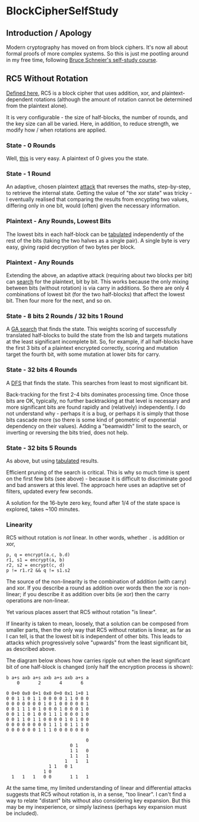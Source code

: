 # BlockCipherSelfStudy

## Introduction / Apology

Modern cryptography has moved on from block ciphers.  It's now all about
formal proofs of more complex systems.  So this is just me pootling around in
my free time, following [Bruce Schneier's self-study
course](https://github.com/andrewcooke/BlockCipherSelfStudy.jl/blob/master/doc/schneier-self-study.pdf).

## RC5 Without Rotation

[Defined
here](https://github.com/andrewcooke/BlockCipherSelfStudy.jl/blob/master/doc/rivest-rc5.pdf),
RC5 is a block cipher that uses addition, xor, and plaintext-dependent
rotations (although the amount of rotation cannot be determined from the
plaintext alone).

It is very configurable - the size of half-blocks, the number of rounds, and
the key size can all be varied.  Here, in addition, to reduce strength, we
modify how / when rotations are applied.

### State - 0 Rounds

Well,
[this](https://github.com/andrewcooke/BlockCipherSelfStudy.jl/blob/master/src/RC5.jl#L142)
is very easy.  A plaintext of 0 gives you the state.

### State - 1 Round

An adaptive, chosen plaintext
[attack](https://github.com/andrewcooke/BlockCipherSelfStudy.jl/blob/master/src/RC5.jl#L164)
that reverses the maths, step-by-step, to retrieve the internal state.
Getting the value of "the xor state" was tricky - I eventually realised that
comparing the results from encypting two values, differing only in one bit,
would (often) given the necessary information.

### Plaintext - Any Rounds, Lowest Bits

The lowest bits in each half-block can be
[tabulated](https://github.com/andrewcooke/BlockCipherSelfStudy.jl/blob/master/src/RC5.jl#L242)
independently of the rest of the bits (taking the two halves as a single
pair).  A single byte is very easy, giving rapid decryption of two bytes per
block.

### Plaintext - Any Rounds

Extending the above, an adaptive attack (requiring about two blocks per bit)
can
[search](https://github.com/andrewcooke/BlockCipherSelfStudy.jl/blob/master/src/RC5.jl#L295)
for the plaintext, bit by bit.  This works because the only mixing between
bits (without rotation) is via carry in additions.  So there are only 4
combinations of lowest bit (for the two half-blocks) that affect the lowest
bit.  Then four more for the next, and so on.

### State - 8 bits 2 Rounds / 32 bits 1 Round

A [GA
search](https://github.com/andrewcooke/BlockCipherSelfStudy.jl/blob/master/src/RC5.jl#L32)
that finds the state.  This weights scoring of successfully translated
half-blocks to build the state from the lsb and targets mutations at the least
significant incomplete bit.  So, for example, if all half-blocks have the
first 3 bits of a plaintext encrypted correctly, scoring and mutation target
the fourth bit, with some mutation at lower bits for carry.

### State - 32 bits 4 Rounds

A
[DFS](https://github.com/andrewcooke/BlockCipherSelfStudy.jl/blob/master/src/RC5.jl#L438)
that finds the state.  This searches from least to most significant bit.

Back-tracking for the first 2-4 bits dominates processing time.  Once those
bits are OK, typically, no further backtracking at that level is necessary and
more significant bits are found rapidly and (relatively) independently.  I do
not understand why - perhaps it is a bug, or perhaps it is simply that those
bits cascade more (so there is some kind of geometric of exponential
dependency on their values).  Adding a "beamwidth" limit to the search, or
inverting or reversing the bits tried, does not help.

### State - 32 bits 5 Rounds

As above, but using
[tabulated](https://github.com/andrewcooke/BlockCipherSelfStudy.jl/blob/master/src/RC5.jl#L561)
results.

Efficient pruning of the search is critical.  This is why so much time is
spent on the first few bits (see above) - because it is difficult to
discriminate good and bad answers at this level.  The approach here uses an
adaptive set of filters, updated every few seconds.

A solution for the 16-byte zero key, found after 1/4 of the state space is
explored, takes ~100 minutes.

### Linearity

RC5 without rotation is *not* linear.  In other words, whether `.` is addition
or xor,

```
p, q = encrypt(a.c, b.d)
r1, s1 = encrypt(a, b)
r2, s2 = encrypt(c, d)
p != r1.r2 && q != s1.s2
```

The source of the non-linearity is the combination of addition (with carry)
and xor.  If you describe a round as addition over words then the xor is
non-linear; if you describe it as addition over bits (ie xor) then the carry
operations are non-linear.

Yet various places assert that RC5 without rotation "is linear".

If linearity is taken to mean, loosely, that a solution can be composed from
smaller parts, then the only way that RC5 without rotation is linear, as far
as I can tell, is that the lowest bit is independent of other bits.  This
leads to attacks which progressively solve "upwards" from the least
significant bit, as described above.

The diagram below shows how carries ripple out when the least significant bit
of one half-block is changed (only half the encryption process is shown):

```
b a+s axb a+s axb a+s axb a+s a
    0       2       4       6  
                               
0 0+0 0x0 0+1 0x0 0+0 0x1 1+0 1
0 0 1 1 0 1 1 0 0 0 0 1 1 0 0 0
0 0 0 0 0 0 0 1 0 1 0 0 0 0 0 1
0 0 1 1 1 0 1 0 0 0 1 0 0 0 1 0
0 0 1 1 0 1 0 0 1 1 1 0 0 0 1 0
0 0 1 1 0 1 1 0 0 0 0 1 0 1 0 0
0 0 0 0 0 0 0 0 1 1 1 0 1 1 1 0
0 0 0 0 0 0 1 1 1 0 0 0 0 0 0 0

                              0
                        0 1    
                        1 1   0
                        1 1   1
                      1   1   1
                1 1   0 1      
              1 0              
  1   1   1   0 0       1 1   1
```

At the same time, my limited understanding of linear and differential attacks
suggests that RC5 wihout rotation is, in a sense, "too linear".  I can't find
a way to relate "distant" bits without also considering key expansion.  But
this may be my inexperience, or simply laziness (perhaps key expansion must be
included).


<!--
[![Build Status](https://travis-ci.org/andrewcooke/BlockCipherSelfStudy.jl.png)](https://travis-ci.org/andrewcooke/BlockCipherSelfStudy.jl)
-->

